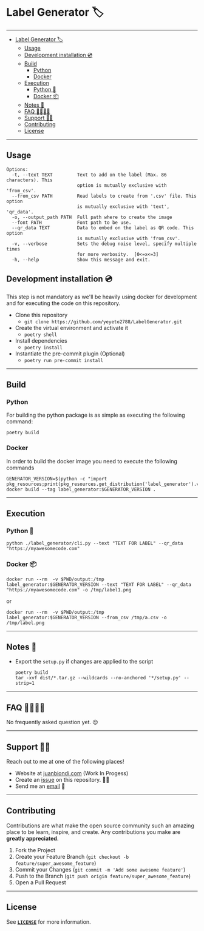 # Label Generator :label:

---

- [Label Generator :label:](#label-generator-label)
  - [Usage](#usage)
  - [Development installation :cd:](#development-installation-cd)
  - [Build](#build)
    - [Python](#python)
    - [Docker](#docker)
  - [Execution](#execution)
    - [Python :snake:](#python-snake)
    - [Docker :package:](#docker-package)
  - [Notes :bookmark_tabs:](#notes-bookmark_tabs)
  - [FAQ :raising_hand_woman::raising_hand_man:](#faq-raising_hand_womanraising_hand_man)
  - [Support :mechanic:](#support-mechanic)
  - [Contributing](#contributing)
  - [License](#license)

---

## Usage

```console
Options:
  -t, --text TEXT         Text to add on the label (Max. 86 characters). This
                          option is mutually exclusive with 'from_csv'.
  --from_csv PATH         Read labels to create from '.csv' file. This option
                          is mutually exclusive with 'text', 'qr_data'.
  -o, --output_path PATH  Full path where to create the image
  --font PATH             Font path to be use.
  --qr_data TEXT          Data to embed on the label as QR code. This option
                          is mutually exclusive with 'from_csv'.
  -v, --verbose           Sets the debug noise level, specify multiple times
                          for more verbosity.  [0<=x<=3]
  -h, --help              Show this message and exit.
```

## Development installation :cd:

This step is not mandatory as we'll be heavily using docker for development and for executing the code on this repository.

- Clone this repository
  - `git clone https://github.com/yeyeto2788/LabelGenerator.git`
- Create the virtual environment and activate it
  - `poetry shell`
- Install dependencies
  - `poetry install`
- Instantiate the pre-commit plugin (Optional)
  - `poetry run pre-commit install`

---

## Build

### Python

For building the python package is as simple as executing the following command:

```console
poetry build
```

### Docker

In order to build the docker image you need to execute the following commands

```console
GENERATOR_VERSION=$(python -c "import pkg_resources;print(pkg_resources.get_distribution('label_generator').version)")
docker build --tag label_generator:$GENERATOR_VERSION .
```

---

## Execution

### Python :snake:

```console
python ./label_generator/cli.py --text "TEXT FOR LABEL" --qr_data "https://myawesomecode.com"
```

### Docker :package:

```console
docker run --rm  -v $PWD/output:/tmp label_generator:$GENERATOR_VERSION --text "TEXT FOR LABEL" --qr_data "https://myawesomecode.com" -o /tmp/label1.png
```

or

```console
docker run --rm  -v $PWD/output:/tmp label_generator:$GENERATOR_VERSION --from_csv /tmp/a.csv -o /tmp/label.png
```

---

## Notes :bookmark_tabs:

- Export the `setup.py` if changes are applied to the script
  ```console
  poetry build
  tar -xvf dist/*.tar.gz --wildcards --no-anchored '*/setup.py' --strip=1
  ```

---

<!-- Frequently asked questions -->

## FAQ :raising_hand_woman::raising_hand_man:

No frequently asked question yet. :neutral_face:

---

<!-- Support -->

## Support :mechanic:

Reach out to me at one of the following places!

- Website at [juanbiondi.com](https://www.juanbiondi.com) (Work In Progess)
- Create an [issue](https://github.com/yeyeto2788/LabelGenerator/issues/new/choose) on this repository. :pirate_flag:
- Send me an [email](mailto:jebp.freelance@gmail.com) :email:

---

<!-- Contributing -->

## Contributing

Contributions are what make the open source community such an amazing place to be learn, inspire, and create. Any contributions you make are **greatly appreciated**.

1. Fork the Project
2. Create your Feature Branch (`git checkout -b feature/super_awesome_feature`)
3. Commit your Changes (`git commit -m 'Add some awesome feature'`)
4. Push to the Branch (`git push origin feature/super_awesome_feature`)
5. Open a Pull Request

---

<!-- License -->

## License

See [**`LICENSE`**](./LICENSE) for more information.

